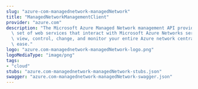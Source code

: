 ```yaml
---
slug: "azure-com-managednetwork-managedNetwork"
title: "ManagedNetworkManagementClient"
provider: "azure.com"
description: "The Microsoft Azure Managed Network management API provides a RESTful\
  \ set of web services that interact with Microsoft Azure Networks service to programmatically\
  \ view, control, change, and monitor your entire Azure network centrally and with\
  \ ease."
logo: "azure.com-managednetwork-managedNetwork-logo.png"
logoMediaType: "image/png"
tags:
- "cloud"
stubs: "azure.com-managednetwork-managedNetwork-stubs.json"
swagger: "azure.com-managednetwork-managedNetwork-swagger.json"
---
```

